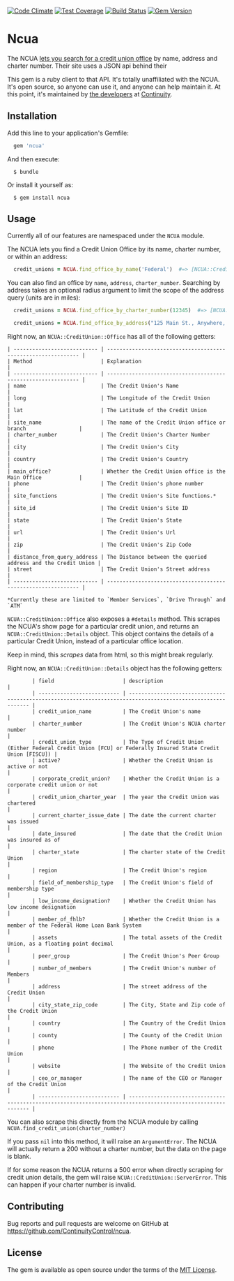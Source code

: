 [![Code Climate](https://codeclimate.com/github/ContinuityControl/ncua/badges/gpa.svg)](https://codeclimate.com/github/ContinuityControl/ncua)
[![Test Coverage](https://codeclimate.com/github/ContinuityControl/ncua/badges/coverage.svg)](https://codeclimate.com/github/ContinuityControl/ncua/coverage)
[![Build Status](https://travis-ci.org/ContinuityControl/ncua.svg)](https://travis-ci.org/ContinuityControl/ncua)
[![Gem Version](https://badge.fury.io/rb/ncua.svg)](http://badge.fury.io/rb/ncua)
# Ncua

The NCUA [lets you search for a credit union office](http://www.ncua.gov/NCUAMapping/Pages/NCUAGOVMapping.aspx) by name, address and charter number. Their site uses a JSON api behind their

This gem is a ruby client to that API. It's totally unaffiliated with the NCUA.
It's open source, so anyone can use it, and anyone can help maintain it. At
this point, it's maintained by [the
developers](http://engineering.continuity.net/) at
[Continuity](http://continuity.net).

## Installation

Add this line to your application's Gemfile:

```ruby
  gem 'ncua'
```

And then execute:
```
  $ bundle
```
Or install it yourself as:
```
  $ gem install ncua
```
## Usage

Currently all of our features are namespaced under the `NCUA` module.

The NCUA lets you find a Credit Union Office by its name, charter number, or within an address:

```ruby
  credit_unions = NCUA.find_office_by_name('Federal')  #=> [NCUA::CreditUnion::Office, ... ]
```

You can also find an office by `name`, `address`, `charter_number`. Searching by address takes an optional radius argument to limit the scope of the address query (units are in miles):
```ruby
  credit_unions = NCUA.find_office_by_charter_number(12345)  #=> [NCUA::CreditUnion::Office, ... ]

  credit_unions = NCUA.find_office_by_address("125 Main St., Anywhere, CT", radius: 50)  #=> [NCUA::CreditUnion::Office, ... ]
```

Right now, an `NCUA::CreditUnion::Office` has all of the following getters:

 ```
 | --------------------------- | ------------------------------------------------------------- |
 | Method                      | Explanation                                                   |
 | --------------------------- | ------------------------------------------------------------- |
 | name                        | The Credit Union's Name                                       |
 | long                        | The Longitude of the Credit Union                             |
 | lat                         | The Latitude of the Credit Union                              |
 | site_name                   | The name of the Credit Union office or branch                 |
 | charter_number              | The Credit Union's Charter Number                             |
 | city                        | The Credit Union's City                                       |
 | country                     | The Credit Union's Country                                    |
 | main_office?                | Whether the Credit Union office is the Main Office            |
 | phone                       | The Credit Union's phone number                               |
 | site_functions              | The Credit Union's Site functions.*                           |
 | site_id                     | The Credit Union's Site ID                                    |
 | state                       | The Credit Union's State                                      |
 | url                         | The Credit Union's Url                                        |
 | zip                         | The Credit Union's Zip Code                                   |
 | distance_from_query_address | The Distance between the queried address and the Credit Union |
 | street                      | The Credit Union's Street address                             |
 | --------------------------- | ------------------------------------------------------------- |

*Currently these are limited to `Member Services`, `Drive Through` and `ATM`
```

`NCUA::CreditUnion::Office` also exposes a `#details` method. This scrapes the NCUA's show page for a particular credit union, and returns an `NCUA::CreditUnion::Details` object. This object contains the details of a particular Credit Union, instead of a particular office location.

Keep in mind, this _scrapes_ data from html, so this might break regularly.

Right now, an `NCUA::CreditUnion::Details` object has the following getters:
```
        | field                      | description                                                                                                  |
        | -------------------------- | ------------------------------------------------------------------------------------------------------------ |
        | credit_union_name          | The Credit Union's name                                                                                      |
        | charter_number             | The Credit Union's NCUA charter number                                                                       |
        | credit_union_type          | The Type of Credit Union (Either Federal Credit Union [FCU] or Federally Insured State Credit Union [FISCU]) |
        | active?                    | Whether the Credit Union is active or not                                                                    |
        | corporate_credit_union?    | Whether the Credit Union is a corporate credit union or not                                                  |
        | credit_union_charter_year  | The year the Credit Union was chartered                                                                      |
        | current_charter_issue_date | The date the current charter was issued                                                                      |
        | date_insured               | The date that the Credit Union was insured as of                                                             |
        | charter_state              | The charter state of the Credit Union                                                                        |
        | region                     | The Credit Union's region                                                                                    |
        | field_of_membership_type   | The Credit Union's field of membership type                                                                  |
        | low_income_designation?    | Whether the Credit Union has low income designation                                                          |
        | member_of_fhlb?            | Whether the Credit Union is a member of the Federal Home Loan Bank System                                    |
        | assets                     | The total assets of the Credit Union, as a floating point decimal                                            |
        | peer_group                 | The Credit Union's Peer Group                                                                                |
        | number_of_members          | The Credit Union's number of Members                                                                         |
        | address                    | The street address of the Credit Union                                                                       |
        | city_state_zip_code        | The City, State and Zip code of the Credit Union                                                             |
        | country                    | The Country of the Credit Union                                                                              |
        | county                     | The County of the Credit Union                                                                               |
        | phone                      | The Phone number of the Credit Union                                                                         |
        | website                    | The Website of the Credit Union                                                                              |
        | ceo_or_manager             | The name of the CEO or Manager of the Credit Union                                                           |
        | -------------------------- | ------------------------------------------------------------------------------------------------------------ |
```

You can also scrape this directly from the NCUA module by calling `NCUA.find_credit_union(charter_number)`

If you pass `nil` into this method, it will raise an `ArgumentError`. The NCUA will actually return a 200 without a charter number, but the data on the page is blank.

If for some reason the NCUA returns a 500 error when directly scraping for credit union details, the gem will raise `NCUA::CreditUnion::ServerError`. This can happen if your charter number is invalid.

## Contributing

Bug reports and pull requests are welcome on GitHub at https://github.com/ContinuityControl/ncua.

## License

The gem is available as open source under the terms of the [MIT License](http://opensource.org/licenses/MIT).
